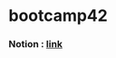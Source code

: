 # bootcamp42

### Notion : [link](https://www.notion.so/ikram9/Bootcamp_python-0decb21380f641169855597f2b2070a1)
